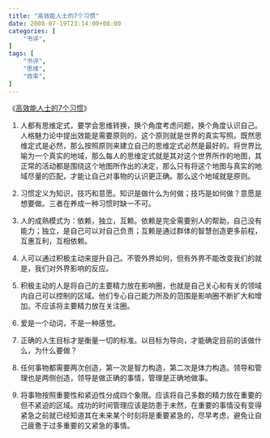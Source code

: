 ```yaml
---
title: "高效能人士的7个习惯"
date: 2008-07-19T23:14:00+08:00
categories: [
    "书评",
]
tags: [
    "书评",
    "思维",
    "效率",
]
---
```


《[高效能人士的7个习惯](http://book.douban.com/subject/5325618/)》

<!--more-->

1. 人都有思维定式，要学会思维转换，换个角度考虑问题，换个角度认识自己。人格魅力论中提出效能是需要原则的，这个原则就是世界的真实写照。既然思维定式是必然，那么按照原则来建立自己的思维定式必然是最好的。将世界比喻为一个真实的地域，那么每人的思维定式就是其对这个世界所作的地图，其正常的活动都是围绕这个地图所作出的决定，那么只有将这个地图与真实的地域尽量的匹配，才能让自己对事物的认识更正确。那么这个地域就是原则。

2. 习惯定义为知识，技巧和意愿。知识是做什么为何做；技巧是如何做？意愿是想要做。三者在养成一种习惯时缺一不可。

3. 人的成熟模式为：依赖，独立，互赖。依赖是完全需要别人的帮助，自己没有能力；独立，是自己可以对自己负责；互赖是通过群体的智慧创造更多前程，互惠互利，互相依赖。

4. 人可以通过积极主动来提升自己。不管外界如何，但有外界不能改变我们的就是，我们对外界影响的反应。

5. 积极主动的人是将自己的主要精力放在影响圈，也就是自己关心和有关的领域内自己可以控制的区域。他们专心自己能力所及的范围是影响圈不断扩大和增加。不应该将主要精力放在关注圈。

6. 爱是一个动词，不是一种感觉。

7. 正确的人生目标才是衡量一切的标准。以目标为导向，才能确定目前的该做什么，为什么要做？

8. 任何事物都需要两次创造，第一次是智力构造，第二次是体力构造。领导和管理也是两侧创造，领导是做正确的事情，管理是正确地做事。

9. 将事物按照重要性和紧迫性分成四个象限。应该将自己多数的精力放在重要的但不紧迫的区域。成功的时间管理应该是防患于未然，在重要的事情没有变得紧急之前就已经知道其在未来某个时刻将是重要紧急的，尽早考虑，避免让自己疲惫于过多重要的又紧急的事情。
